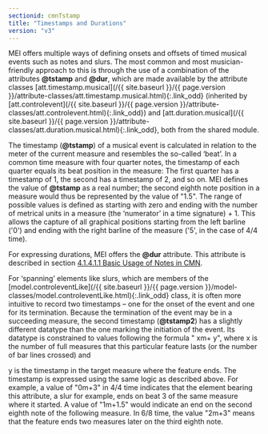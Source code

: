 ```yaml
---
sectionid: cmnTstamp
title: "Timestamps and Durations"
version: "v3"
---
```




MEI offers multiple ways of defining onsets and offsets of timed musical events such
as
notes and slurs. The most common and most musician-friendly approach to this is through
the
use of a combination of the attributes **@tstamp** and **@dur**, which are made
available by the attribute classes [att.timestamp.musical](/{{ site.baseurl }}/{{ page.version }}/attribute-classes/att.timestamp.musical.html){:.link_odd}
(inherited by [att.controlevent](/{{ site.baseurl }}/{{ page.version }}/attribute-classes/att.controlevent.html){:.link_odd}) and [att.duration.musical](/{{ site.baseurl }}/{{ page.version }}/attribute-classes/att.duration.musical.html){:.link_odd}, both from the shared module.

The timestamp (**@tstamp**) of a musical event is calculated in relation
to the meter of the current measure and resembles the so-called ‘beat’.
In a common time measure with four quarter notes, the timestamp of each quarter equals
its
beat position in the measure: The first quarter has a timestamp of 1, the second has
a
timestamp of 2, and so on. MEI defines the value of **@tstamp** as a real number; the
second eighth note position in a measure would thus be represented by the value of
"1.5".
The range of possible values is defined as starting with zero and ending with the
number of
metrical units in a measure (the ‘numerator’ in a time signature) + 1.
This allows the capture of all graphical positions starting from the left barline
('0') and
ending with the right barline of the measure ('5', in the case of 4/4 time).

For expressing durations, MEI offers the **@dur** attribute. This attribute is
described in section <a class="link_ptr" title="Basic Usage of Notes in CMN" href="/{{ site.baseurl }}/{{ page.version }}/guidelines/cmn.html#cmnNotesBasic">4.1.4.1.1 Basic Usage of Notes in CMN</a>.

For ‘spanning’ elements like slurs, which are members of the [model.controleventLike](/{{ site.baseurl }}/{{ page.version }}/model-classes/model.controleventLike.html){:.link_odd} class, it is often more intuitive to record
two timestamps – one for the onset of the event and one for its termination. Because
the
termination of the event may be in a succeeding measure, the second timestamp
(**@tstamp2**) has a slightly different datatype than the one marking the initiation
of the event. Its datatype is constrained to values following the formula "
<span class="hi">x</span>m+
<span class="hi">y</span>", where 
<span class="hi">x</span> is the number of full
measures that this particular feature lasts (or the number of bar lines crossed) and

<span class="hi">y</span> is the timestamp in the target measure where the feature ends. The
timestamp is expressed using the same logic as described above. For example, a value
of
"0m+3" in 4/4 time indicates that the element bearing this attribute, a slur for example,
ends on beat 3 of the same measure where it started. A value of "1m+1.5" would indicate
an
end on the second eighth note of the following measure. In 6/8 time, the value "2m+3"
means
that the feature ends two measures later on the third eighth note.


